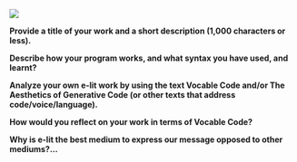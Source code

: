 ![](minix1-billede.jpg)





**Provide a title of your work and a short description (1,000 characters or less).**

**Describe how your program works, and what syntax you have used, and learnt?**

**Analyze your own e-lit work by using the text Vocable Code and/or The Aesthetics of Generative Code (or other texts that address code/voice/language).**

**How would you reflect on your work in terms of Vocable Code?**

**Why is e-lit the best medium to express our message opposed to other mediums?...**
